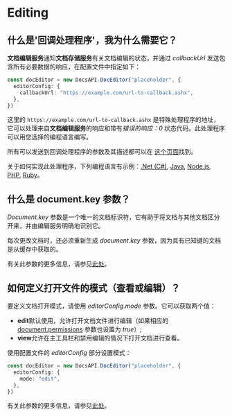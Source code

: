 ﻿---
sidebar_position: -5
---

# Editing

## 什么是'回调处理程序'，我为什么需要它？

**文档编辑服务**通知**文档存储服务**有关文档编辑的状态，并通过 *callbackUrl* 发送包含所有必要数据的响应，在配置文件中指定如下：

  ``` ts
  const docEditor = new DocsAPI.DocEditor("placeholder", {
    editorConfig: {
      callbackUrl: "https://example.com/url-to-callback.ashx",
    },
  })
  ```

这里的 `https://example.com/url-to-callback.ashx` 是特殊处理程序的地址，它可以处理来自**文档编辑服务**的响应和带有*错误的响应：0* 状态代码。此处理程序可以用您选择的编程语言编写。

所有可以发送到回调处理程序的参数及其描述都可以在 [这个页面](../../usage-api/callback-handler.md)找到。

关于如何实现此处理程序，下列编程语言有示例：[.Net (C#)](../../usage-api/callback-handler.md#net-c-document-save-example), [Java](../../usage-api/callback-handler.md#java-document-save-example), [Node.js](../../usage-api/callback-handler.md#nodejs-document-save-example), [PHP](../../usage-api/callback-handler.md#php-document-save-example), [Ruby](../../usage-api/callback-handler.md#ruby-document-save-example)。

## 什么是 document.key 参数？

*Document.key* 参数是一个唯一的文档标识符，它有助于将文档与其他文档区分开来，并由编辑服务明确地识别它。

每次更改文档时，还必须重新生成 *document.key* 参数，因为具有已知键的文档是从缓存中获取的。

有关此参数的更多信息，请参见[此处](../../usage-api/config/document/document.md#key)。

## 如何定义打开文件的模式（查看或编辑）？

要定义文档打开模式，请使用 *editorConfig.mode* 参数。它可以获取两个值：

- **edit**默认使用，允许打开文档文件进行编辑（如果相应的 [document.permissions](../../usage-api/config/document/permissions.md) 参数也设置为 *true*）;
- **view**允许在主工具栏和禁用编辑的情况下打开文档进行查看。

使用配置文件的 *editorConfig* 部分设置模式：

  ``` ts
  const docEditor = new DocsAPI.DocEditor("placeholder", {
    editorConfig: {
      mode: "edit",
    },
  })
  ```

有关此参数的更多信息，请参见[此处](../../usage-api/config/editor/editor.md#mode)。
